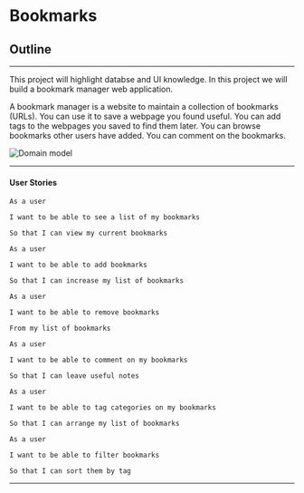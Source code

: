 # Bookmarks

## Outline
---
This project will highlight databse and UI knowledge.
In this project we will build a bookmark manager web application.

A bookmark manager is a website to maintain a collection of bookmarks (URLs). You can use it to save a webpage you found useful. You can add tags to the webpages you saved to find them later. You can browse bookmarks other users have added. You can comment on the bookmarks.

![Domain model](https://i.imgur.com/vYYb0Wq.png)

---

#### User Stories
```
As a user

I want to be able to see a list of my bookmarks

So that I can view my current bookmarks
```

```
As a user

I want to be able to add bookmarks

So that I can increase my list of bookmarks
```

```
As a user

I want to be able to remove bookmarks

From my list of bookmarks
```

```
As a user

I want to be able to comment on my bookmarks

So that I can leave useful notes
```

```
As a user

I want to be able to tag categories on my bookmarks

So that I can arrange my list of bookmarks
```

```
As a user

I want to be able to filter bookmarks

So that I can sort them by tag
```

<!-- ```
As a user

I want to be able to manage my bookmarks

So that I can arrange, 
``` -->

---